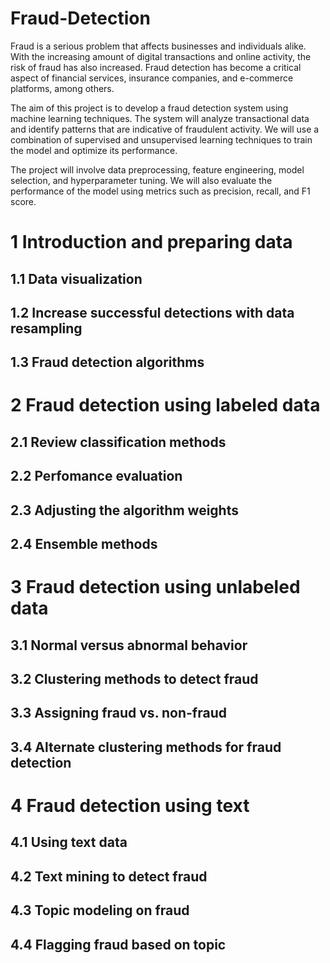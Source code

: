 # Fraud-Detection

   Fraud is a serious problem that affects businesses and individuals alike. With the increasing amount of digital transactions and online activity, the risk of fraud has also increased. Fraud detection has become a critical aspect of financial services, insurance companies, and e-commerce platforms, among others.

   The aim of this project is to develop a fraud detection system using machine learning techniques. The system will analyze transactional data and identify patterns that are indicative of fraudulent activity. We will use a combination of supervised and unsupervised learning techniques to train the model and optimize its performance.

   The project will involve data preprocessing, feature engineering, model selection, and hyperparameter tuning. We will also evaluate the performance of the model using metrics such as precision, recall, and F1 score.

# 1  Introduction and preparing data

   ## 1.1  Data visualization

   ## 1.2  Increase successful detections with data resampling

   ## 1.3  Fraud detection algorithms 

# 2  Fraud detection using labeled data

   ## 2.1  Review classification methods

   ## 2.2  Perfomance evaluation

   ## 2.3  Adjusting the algorithm weights

   ## 2.4  Ensemble methods

#  3  Fraud detection using unlabeled data

   ## 3.1  Normal versus abnormal behavior

   ## 3.2  Clustering methods to detect fraud

   ## 3.3  Assigning fraud vs. non-fraud

   ## 3.4  Alternate clustering methods for fraud detection

# 4  Fraud detection using text

   ## 4.1  Using text data

   ## 4.2  Text mining to detect fraud

   ## 4.3  Topic modeling on fraud
 
   ## 4.4  Flagging fraud based on topic



